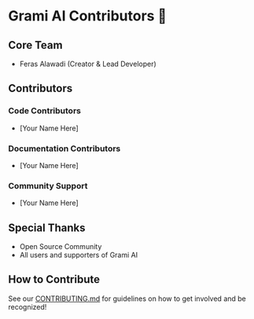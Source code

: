 # Grami AI Contributors 🌟

## Core Team

- Feras Alawadi (Creator & Lead Developer)

## Contributors

### Code Contributors
- [Your Name Here]

### Documentation Contributors
- [Your Name Here]

### Community Support
- [Your Name Here]

## Special Thanks

- Open Source Community
- All users and supporters of Grami AI

## How to Contribute

See our [CONTRIBUTING.md](CONTRIBUTING.md) for guidelines on how to get involved and be recognized!
